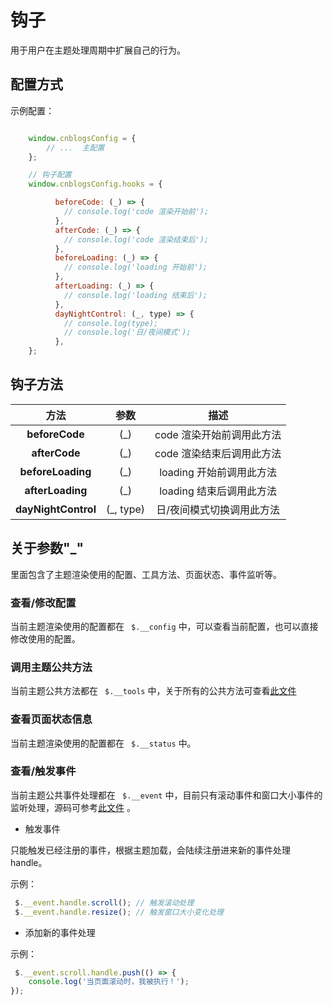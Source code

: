 # 钩子

用于用户在主题处理周期中扩展自己的行为。

## 配置方式

示例配置：

```javascript

    window.cnblogsConfig = {
        // ...  主配置
    };

    // 钩子配置
    window.cnblogsConfig.hooks = {

          beforeCode: (_) => {
            // console.log('code 渲染开始前');
          },
          afterCode: (_) => {
            // console.log('code 渲染结束后');
          },
          beforeLoading: (_) => {
            // console.log('loading 开始前');
          },
          afterLoading: (_) => {
            // console.log('loading 结束后');
          },
          dayNightControl: (_, type) => {
            // console.log(type);
            // console.log('日/夜间模式');
          },
    };

```

## 钩子方法

|**方法**|**参数**|**描述**|
|:-----:|:-----:|:-----:|
|**beforeCode**|(_)|code 渲染开始前调用此方法|
|**afterCode**|(_)|code 渲染结束后调用此方法|
|**beforeLoading**|(_)|loading 开始前调用此方法|
|**afterLoading**|(_)|loading 结束后调用此方法|
|**dayNightControl**|(_, type)|日/夜间模式切换调用此方法|

## 关于参数"_"

里面包含了主题渲染使用的配置、工具方法、页面状态、事件监听等。

### 查看/修改配置

当前主题渲染使用的配置都在 ` $.__config` 中，可以查看当前配置，也可以直接修改使用的配置。

### 调用主题公共方法

当前主题公共方法都在 ` $.__tools` 中，关于所有的公共方法可查看[此文件](https://github.com/wangyang0210/cnblogs-theme/blob/v2/src/utils/tools.js)

### 查看页面状态信息

当前主题渲染使用的配置都在 ` $.__status` 中。

### 查看/触发事件

当前主题公共事件处理都在 ` $.__event` 中，目前只有滚动事件和窗口大小事件的监听处理，源码可参考[此文件](https://github.com/wangyang0210/cnblogs-theme/blob/v2/src/components/event/event.js) 。

* 触发事件

只能触发已经注册的事件，根据主题加载，会陆续注册进来新的事件处理handle。

示例：

```javascript
 $.__event.handle.scroll(); // 触发滚动处理
 $.__event.handle.resize(); // 触发窗口大小变化处理
```

* 添加新的事件处理

示例：

```javascript
 $.__event.scroll.handle.push(() => {
    console.log('当页面滚动时，我被执行！');
});
```

